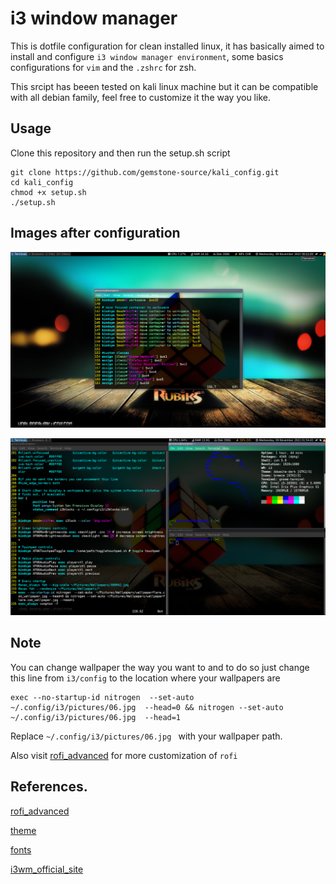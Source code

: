 # i3 window manager
This is dotfile configuration for clean installed linux, it has basically aimed to install and configure `i3 window manager environment`, some basics configurations for `vim` and the `.zshrc` for zsh.

This srcipt has beeen tested on kali linux machine but it can be compatible with all debian family, feel free to customize it the way you like.
## Usage 
Clone this repository and then run the setup.sh script
```
git clone https://github.com/gemstone-source/kali_config.git
cd kali_config
chmod +x setup.sh 
./setup.sh
```
## Images after configuration
![image](pictures/i3.png)

![image](pictures/i3wm.png)

## Note 
You can change wallpaper the way you want to and to do so just change this line from `i3/config` to the location where your wallpapers are
```
exec --no-startup-id nitrogen  --set-auto  ~/.config/i3/pictures/06.jpg  --head=0 && nitrogen --set-auto ~/.config/i3/pictures/06.jpg  --head=1
```
Replace `~/.config/i3/pictures/06.jpg ` with your wallpaper path.

Also visit [rofi_advanced](https://github.com/adi1090x/rofi) for more customization of `rofi`

## References.
[rofi_advanced](https://github.com/adi1090x/rofi)

[theme](https://software.opensuse.org/download.html?project=home%3AHorst3180&package=arc-theme)

[fonts](https://github.com/supermarin/YosemiteSanFranciscoFont)

[i3wm_official_site](https://i3wm.org/)